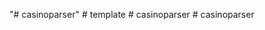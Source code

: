 "# casinoparser" 
#   t e m p l a t e  
 #   c a s i n o p a r s e r  
 #   c a s i n o p a r s e r  
 